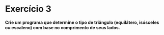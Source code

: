 # Exercício 3
**Crie um programa que determine o tipo de triângulo (equilátero, isósceles ou escaleno) com base no comprimento de seus lados.**